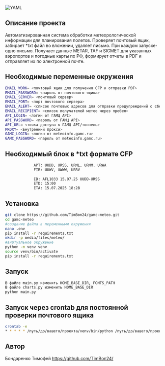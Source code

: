 ![YAML](https://img.shields.io/badge/YAML-2.0-blue?logo=yaml&logoColor=white)

## Описание проекта

Автоматизированная система обработки метеорологической информации для планирования полетов.
Проверяет почтовый ящик, забирает *txt файл во вложении, удаляет письмо. При каждом запуске- одно письмо.
Получает данные METAR, TAF и SIGMET для указанных аэропортов и погодные карты по РФ,
формирует отчеты в PDF и отправляет их по электронной почте.

## Необходимые переменные окружения
```bash
EMAIL_WORK= <почтовый ящик для получения CFP и отправки PDF>
EMAIL_PASSWORD= <пароль от почтового ящика>
EMAIL_SERVER= <почтовый сервер>
EMAIL_PORT= <порт почтового сервера>
EMAIL_ALERT= <список почтовых адресов для отправки предупреждений о сбое через пробел>
EMAIL_RECIPIENT= <список получателей метео через пробел>
API_LOGIN= <логин от ГАМЦ API>
API_PASSWORD= <пароль от ГАМЦ API>
API_URL= <точка доступа к ГАМЦ API/тоннель>
PROXY= <внутренний прокси>
GAMC_LOGIN= <логин от meteoinfo.gamc.ru>
GAMC_PASSWORD= <пароль от meteoinfo.gamc.ru>
```
## Необходимый блок в *txt формате CFP
```bash
             APT: UUDD, URSS, URML, URMM, URWA
             FIR: UUWV, UWWW, URRV
             
             ID: AFL1033 15.07.25 UUDD-URSS
             ETD: 15:00
             ETA: 15.07.2025 18:28
```

## Установка
```bash
git clone https://github.com/TimBon24/gamc-meteo.git
cd gamc-meteo
#создание файла в переменными окружения
nano .env
pip install -r requirements.txt
mkdir -p media/files/meteo/
#виртуальное окружение
python -m venv venv
source venv/bin/activate
pip install -r requirements.txt 
```
## Запуск
```bash
В файле main.py изменить HOME_BASE_DIR, FONTS_PATH
В файле charts.py изменить HOME_BASE_DIR
python main.py
```

## Запуск через crontab для постоянной проверки почтового ящика
```bash
crontab -e 
* * * * * /путь/до/вашего/проекта/venv/bin/python /путь/до/вашего/проекта/main.py
```

## Автор
Бондаренко Тимофей https://github.com/TimBon24/
